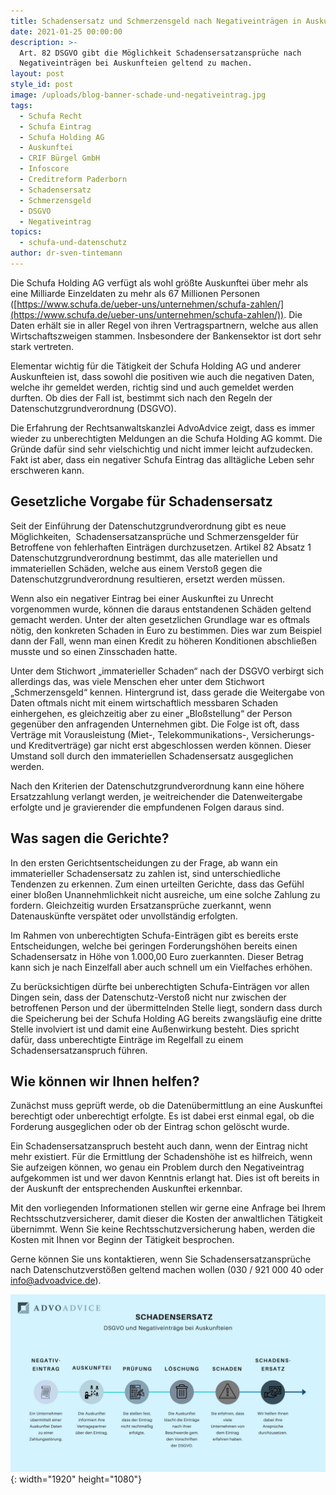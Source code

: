 ```yaml
---
title: Schadensersatz und Schmerzensgeld nach Negativeinträgen in Auskunfteien.
date: 2021-01-25 00:00:00
description: >-
  Art. 82 DSGVO gibt die Möglichkeit Schadensersatzansprüche nach
  Negativeinträgen bei Auskunfteien geltend zu machen.
layout: post
style_id: post
image: /uploads/blog-banner-schade-und-negativeintrag.jpg
tags:
  - Schufa Recht
  - Schufa Eintrag
  - Schufa Holding AG
  - Auskunftei
  - CRIF Bürgel GmbH
  - Infoscore
  - Creditreform Paderborn
  - Schadensersatz
  - Schmerzensgeld
  - DSGVO
  - Negativeintrag
topics:
  - schufa-und-datenschutz
author: dr-sven-tintemann
---
```


Die Schufa Holding AG verfügt als wohl grö&szlig;te Auskunftei über mehr als eine Milliarde Einzeldaten zu mehr als 67 Millionen Personen ([https://www.schufa.de/ueber-uns/unternehmen/schufa-zahlen/](https://www.schufa.de/ueber-uns/unternehmen/schufa-zahlen/)). Die Daten erhält sie in aller Regel von ihren Vertragspartnern, welche aus allen Wirtschaftszweigen stammen. Insbesondere der Bankensektor ist dort sehr stark vertreten. &nbsp;

Elementar wichtig für die Tätigkeit der Schufa Holding AG und anderer Auskunfteien ist, dass sowohl die positiven wie auch die negativen Daten, welche ihr gemeldet werden, richtig sind und auch gemeldet werden durften. Ob dies der Fall ist, bestimmt sich nach den Regeln der Datenschutzgrundverordnung (DSGVO).

Die Erfahrung der Rechtsanwaltskanzlei AdvoAdvice zeigt, dass es immer wieder zu unberechtigten Meldungen an die Schufa Holding AG kommt. Die Gründe dafür sind sehr vielschichtig und nicht immer leicht aufzudecken. Fakt ist aber, dass ein negativer Schufa Eintrag das alltägliche Leben sehr erschweren kann.

## **Gesetzliche Vorgabe für Schadensersatz**

Seit der Einführung der Datenschutzgrundverordnung gibt es neue Möglichkeiten,&nbsp; Schadensersatzansprüche und Schmerzensgelder für Betroffene von fehlerhaften Einträgen durchzusetzen. Artikel 82 Absatz 1 Datenschutzgrundverordnung bestimmt, das alle materiellen und immateriellen Schäden, welche aus einem Versto&szlig; gegen die Datenschutzgrundverordnung resultieren, ersetzt werden müssen.

Wenn also ein negativer Eintrag bei einer Auskunftei zu Unrecht vorgenommen wurde, können die daraus entstandenen Schäden geltend gemacht werden. Unter der alten gesetzlichen Grundlage war es oftmals nötig, den konkreten Schaden in Euro zu bestimmen. Dies war zum Beispiel dann der Fall, wenn man einen Kredit zu höheren Konditionen abschlie&szlig;en musste und so einen Zinsschaden hatte.

Unter dem Stichwort „immaterieller Schaden“ nach der DSGVO verbirgt sich allerdings das, was viele Menschen eher unter dem Stichwort „Schmerzensgeld“ kennen. Hintergrund ist, dass gerade die Weitergabe von Daten oftmals nicht mit einem wirtschaftlich messbaren Schaden einhergehen, es gleichzeitig aber zu einer „Blo&szlig;stellung“ der Person gegenüber den anfragenden Unternehmen gibt. Die Folge ist oft, dass Verträge mit Vorausleistung (Miet-, Telekommunikations-, Versicherungs- und Kreditverträge) gar nicht erst abgeschlossen werden können. Dieser Umstand soll durch den immateriellen Schadensersatz ausgeglichen werden.

Nach den Kriterien der Datenschutzgrundverordnung kann eine höhere Ersatzzahlung verlangt werden, je weitreichender die Datenweitergabe erfolgte und je gravierender die empfundenen Folgen daraus sind.

## **Was sagen die Gerichte?**

In den ersten Gerichtsentscheidungen zu der Frage, ab wann ein immaterieller Schadensersatz zu zahlen ist, sind unterschiedliche Tendenzen zu erkennen. Zum einen urteilten Gerichte, dass das Gefühl einer blo&szlig;en Unannehmlichkeit nicht ausreiche, um eine solche Zahlung zu fordern. Gleichzeitig wurden Ersatzansprüche zuerkannt, wenn Datenauskünfte verspätet oder unvollständig erfolgten.

Im Rahmen von unberechtigten Schufa-Einträgen gibt es bereits erste Entscheidungen, welche bei geringen Forderungshöhen bereits einen Schadensersatz in Höhe von 1.000,00 Euro zuerkannten. Dieser Betrag kann sich je nach Einzelfall aber auch schnell um ein Vielfaches erhöhen.

Zu berücksichtigen dürfte bei unberechtigten Schufa-Einträgen vor allen Dingen sein, dass der Datenschutz-Versto&szlig; nicht nur zwischen der betroffenen Person und der übermittelnden Stelle liegt, sondern dass durch die Speicherung bei der Schufa Holding AG bereits zwangsläufig eine dritte Stelle involviert ist und damit eine Au&szlig;enwirkung besteht. Dies spricht dafür, dass unberechtigte Einträge im Regelfall zu einem Schadensersatzanspruch führen.

## **Wie können wir Ihnen helfen?**

Zunächst muss geprüft werde, ob die Datenübermittlung an eine Auskunftei berechtigt oder unberechtigt erfolgte. Es ist dabei erst einmal egal, ob die Forderung ausgeglichen oder ob der Eintrag schon gelöscht wurde.

Ein Schadensersatzanspruch besteht auch dann, wenn der Eintrag nicht mehr existiert. Für die Ermittlung der Schadenshöhe ist es hilfreich, wenn Sie aufzeigen können, wo genau ein Problem durch den Negativeintrag aufgekommen ist und wer davon Kenntnis erlangt hat. Dies ist oft bereits in der Auskunft der entsprechenden Auskunftei erkennbar.

Mit den vorliegenden Informationen stellen wir gerne eine Anfrage bei Ihrem Rechtsschutzversicherer, damit dieser die Kosten der anwaltlichen Tätigkeit übernimmt. Wenn Sie keine Rechtsschutzversicherung haben, werden die Kosten mit Ihnen vor Beginn der Tätigkeit besprochen.

Gerne können Sie uns kontaktieren, wenn Sie Schadensersatzansprüche nach Datenschutzverstö&szlig;en geltend machen wollen (030 / 921 000 40 oder info@advoadvice.de).

![](/uploads/dsgvo-schade-2.jpg){: width="1920" height="1080"}
